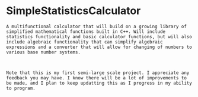 # SimpleStatisticsCalculator

    A multifunctional calculator that will build on a growing library of simplified mathematical functions built in C++. Will include statistics functionality and basic calculator functions, but will also include algebraic functionality that can simplify algebraic expressions and a converter that will allow for changing of numbers to various base number systems. 
    
    
  
    Note that this is my first semi-large scale project. I appreciate any feedback you may have. I know there will be a lot of improvements to be made, and I plan to keep updatting this as I progress in my ability to program.







